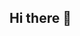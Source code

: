 ## Hi there 👋

<img scr="https://i.pinimg.com/originals/1f/08/8a/1f088a39040eb038870a5e89e9187bef.gif">
